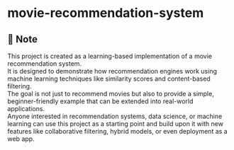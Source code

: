 # movie-recommendation-system
## 📢 Note  

This project is created as a learning-based implementation of a movie recommendation system.  
It is designed to demonstrate how recommendation engines work using machine learning techniques like similarity scores and content-based filtering.  
The goal is not just to recommend movies but also to provide a simple, beginner-friendly example that can be extended into real-world applications.  
Anyone interested in recommendation systems, data science, or machine learning can use this project as a starting point and build upon it with new features like collaborative filtering, hybrid models, or even deployment as a web app.  
